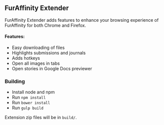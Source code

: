 ## FurAffinity Extender

FurAffinity Extender adds features to enhance your browsing experience of FurAffinity for both Chrome and Firefox.

#### Features:
* Easy downloading of files
* Highlights submissions and journals
* Adds hotkeys
* Open all images in tabs
* Open stories in Google Docs previewer

### Building
* Install node and npm
* Run `npm install`
* Run `bower install`
* Run `gulp build`

Extension zip files will be in `build/`.
